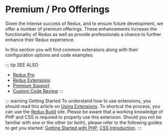 # Premium / Pro Offerings

Given the intense success of Redux, and to ensure future development, we offer a number of premium offerings. These
enhancements increase the functionality of Redux as well as provide professionals a chance to further enhance their
Redux experience.

In this section you will find common extensions along with their configuration options and code examples.

::: tip SEE ALSO
- [Redux Pro](https://redux.io/pro/)
- [Redux Extensions](https://redux.io/extensions/)
- [Premium Support](https://redux.io/extensions/premium-support/)
- [Custom Code Review](https://redux.io/extensions/code-review/)
:::

::: warning Getting Started
To understand how to use extensions, you should read this article on [Using Extensions](../guides/basics/using-extensions.md).
 To shortcut the process, you can use the [Redux Build](http://build.redux.io/) site. Please be aware that a working 
 knowledge of PHP and CSS is required to properly use this extension. Should you not be familiar with one or the other 
 (or both), please refer to the following guides to get you started: 
 [Getting Started with PHP](http://www.php.net/manual/en/tutorial.php), 
 [CSS Introduction](http://www.w3schools.com/css/css_intro.asp).
:::